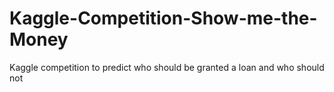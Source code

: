 # Kaggle-Competition-Show-me-the-Money
Kaggle competition to predict who should be granted a loan and who should not
